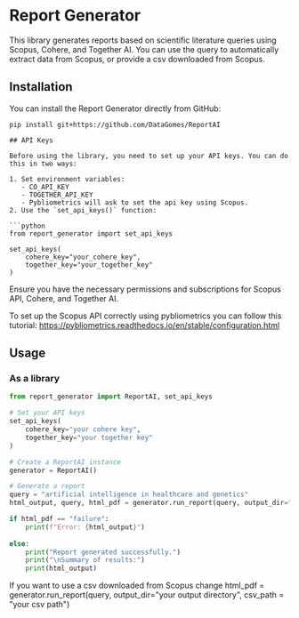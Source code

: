 # Report Generator

This library generates reports based on scientific literature queries using Scopus, Cohere, and Together AI. You can use the query to automatically extract data from Scopus, or provide a csv downloaded from Scopus.

## Installation

You can install the Report Generator directly from GitHub:

```
pip install git+https://github.com/DataGomes/ReportAI

## API Keys

Before using the library, you need to set up your API keys. You can do this in two ways:

1. Set environment variables:
   - CO_API_KEY
   - TOGETHER_API_KEY
   - Pybliometrics will ask to set the api key using Scopus.
2. Use the `set_api_keys()` function:

```python
from report_generator import set_api_keys

set_api_keys(
    cohere_key="your_cohere_key",
    together_key="your_together_key"
)
```

Ensure you have the necessary permissions and subscriptions for Scopus API, Cohere, and Together AI.

To set up the Scopus API correctly using pybliometrics you can follow this tutorial: https://pybliometrics.readthedocs.io/en/stable/configuration.html

## Usage

### As a library

```python
from report_generator import ReportAI, set_api_keys

# Set your API keys
set_api_keys(
    cohere_key="your cohere key",
    together_key="your together key"
)

# Create a ReportAI instance
generator = ReportAI()

# Generate a report
query = "artificial intelligence in healthcare and genetics"
html_output, query, html_pdf = generator.run_report(query, output_dir="your output directory")

if html_pdf == "failure":
    print(f"Error: {html_output}")
    
else:
    print("Report generated successfully.")
    print("\nSummary of results:")
    print(html_output)
```
If you want to use a csv downloaded from Scopus change html_pdf = generator.run_report(query, output_dir="your output directory", csv_path = "your csv path")
